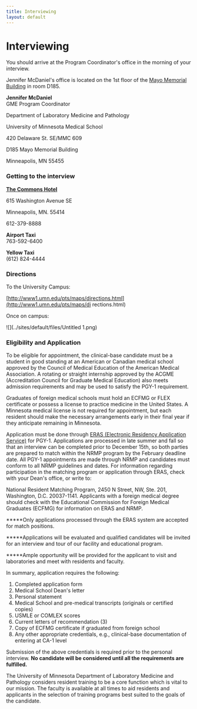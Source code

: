 ```yaml
---
title: Interviewing 
layout: default
---
```

#  Interviewing

You should arrive at the Program Coordinator's office in the morning of your
interview.

Jennifer McDaniel's office is located on the 1st floor of the [Mayo Memorial
Building](http://umn.edu/twincities/maps/Mayo/) in room D185.

**Jennifer McDaniel**  
GME Program Coordinator

Department of Laboratory Medicine and Pathology

University of Minnesota Medical School

420 Delaware St. SE/MMC 609

D185 Mayo Memorial Building

Minneapolis, MN 55455

### Getting to the interview

[**The Commons Hotel**](http://www.commonshotel.com/directions.aspx)

615 Washington Avenue SE

Minneapolis, MN. 55414

612-379-8888

**Airport Taxi**  
763-592-6400

**Yellow Taxi**  
(612) 824-4444

### Directions

To the University Campus:

[http://www1.umn.edu/pts/maps/directions.html](http://www1.umn.edu/pts/maps/di
rections.html)

Once on campus:

![](../sites/default/files/Untitled 1.png)

### Eligibility and Application

To be eligible for appointment, the clinical-base candidate must be a student
in good standing at an American or Canadian medical school approved by the
Council of Medical Education of the American Medical Association. A rotating
or straight internship approved by the ACGME (Accreditation Council for
Graduate Medical Education) also meets admission requirements and may be used
to satisfy the PGY-1 requirement.

Graduates of foreign medical schools must hold an ECFMG or FLEX certificate or
possess a license to practice medicine in the United States. A Minnesota
medical license is not required for appointment, but each resident should make
the necessary arrangements early in their final year if they anticipate
remaining in Minnesota.

Application must be done through [ERAS (Electronic Residency Application
Service)](http://www.aamc.org/audienceeras.htm) for PGY-1. Applications are
processed in late summer and fall so that an interview can be completed prior
to December 15th, so both parties are prepared to match within the NRMP
program by the February deadline date. All PGY-1 appointments are made through
NRMP and candidates must conform to all NRMP guidelines and dates. For
information regarding participation in the matching program or application
through ERAS, check with your Dean's office, or write to:

National Resident Matching Program, 2450 N Street, NW, Ste. 201, Washington,
D.C. 20037-1141. Applicants with a foreign medical degree should check with
the Educational Commission for Foreign Medical Graduates (ECFMG) for
information on ERAS and NRMP.

*****Only applications processed through the ERAS system are accepted for match positions.

*****Applications will be evaluated and qualified candidates will be invited for an interview and tour of our facility and educational program.

*****Ample opportunity will be provided for the applicant to visit and laboratories and meet with residents and faculty.

In summary, application requires the following:

  1. Completed application form
  2. Medical School Dean's letter
  3. Personal statement
  4. Medical School and pre-medical transcripts (originals or certified copies)
  5. USMLE or COMLEX scores
  6. Current letters of recommendation (3)
  7. Copy of ECFMG certificate if graduated from foreign school
  8. Any other appropriate credentials, e.g., clinical-base documentation of entering at CA-1 level

Submission of the above credentials is required prior to the personal
interview. **No candidate will be considered until all the requirements are
fulfilled.**

The University of Minnesota Department of Laboratory Medicine and Pathology
considers resident training to be a core function which is vital to our
mission. The faculty is available at all times to aid residents and applicants
in the selection of training programs best suited to the goals of the
candidate.

